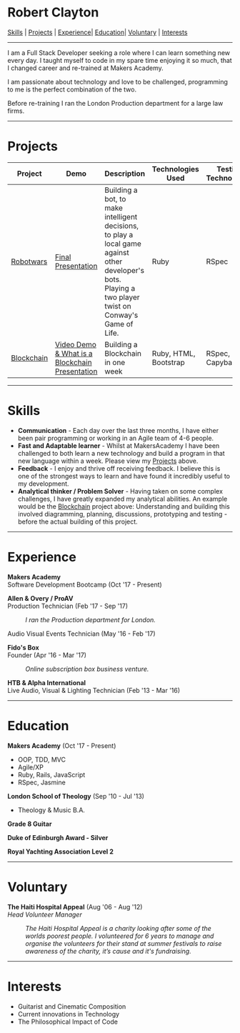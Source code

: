 # Robert Clayton
[Skills](#skills) | [Projects](#projects) | [Experience](#experience)| [Education](#education)| [Voluntary](#voluntary) | [Interests](#interests)
***
I am a Full Stack Developer seeking a role where I can learn something new every day. I taught myself to code in my spare time enjoying it so much, that I changed career and re-trained at Makers Academy.

I am passionate about technology and love to be challenged, programming to me is the perfect combination of the two.

Before re-training I ran the London Production department for a large law firms.

***
# Projects

Project | Demo | Description | Technologies Used | Testing Technologies  
---|---|---|---|---   
[Robotwars](https://github.com/SuzanneHuldt/robot-wars)| [Final Presentation](https://www.youtube.com/watch?v=X7m_-w3S5W8) | Building a bot, to make intelligent decisions, to play a local game against other developer's bots. Playing a two player twist on Conway's Game of Life.| Ruby | RSpec
[Blockchain](https://github.com/RobertClayton/building_a_blockchain) | [Video Demo & What is a Blockchain Presentation](https://www.youtube.com/watch?v=Bn5-nSosdGk) | Building a Blockchain in one week | Ruby, HTML, Bootstrap | RSpec, Capybara   

***
# Skills

- **Communication** - Each day over the last three months, I have either been pair programming or working in an Agile team of 4-6 people.
- **Fast and Adaptable learner** - Whilst at MakersAcademy I have been challenged to both learn a new technology and build a program in that new language within a week. Please view my [Projects](#projects) above.
- **Feedback** - I enjoy and thrive off receiving feedback. I believe this is one of the strongest ways to learn and have found it incredibly useful to my development.
- **Analytical thinker / Problem Solver** - Having taken on some complex challenges, I have greatly expanded my analytical abilities. An example would be the [Blockchain](https://github.com/RobertClayton/building_a_blockchain) project above: Understanding and building this involved diagramming, planning, discussions, prototyping and testing - before the actual building of this project.

***
# Experience

**Makers Academy**    
Software Development Bootcamp  (Oct '17 - Present)  

**Allen & Overy / ProAV**   
Production Technician  (Feb '17 - Sep '17)   
<dl>
  <dd><em>I ran the Production department for London.</em></dd>
</dl>

Audio Visual Events Technician (May '16 - Feb '17)  

**Fido's Box**  
Founder (Apr '16 - Mar '17)                          
<dl>
  <dd><em>Online subscription box business venture.</em></dd>
</dl>

**HTB & Alpha International**    
Live Audio, Visual & Lighting Technician (Feb '13 - Mar '16)     

***
# Education

**Makers Academy** (Oct '17 - Present)    

- OOP, TDD, MVC
- Agile/XP
- Ruby, Rails, JavaScript
- RSpec, Jasmine

**London School of Theology** (Sep '10 - Jul '13)

- Theology & Music B.A.

**Grade 8 Guitar**   

**Duke of Edinburgh Award - Silver**

**Royal Yachting Association Level 2**

***
# Voluntary
**The Haiti Hospital Appeal** (Aug '06 - Aug '12)     
*Head Volunteer Manager*  
<dl>
  <dd><em>The Haiti Hospital Appeal is a charity looking after some of the worlds poorest people. I volunteered for 6 years to manage and organise the volunteers for their stand at summer festivals to raise awareness of the charity, it’s cause and it's fundraising. </em></dd>
</dl>

***
# Interests

- Guitarist and Cinematic Composition
- Current innovations in Technology
- The Philosophical Impact of Code
